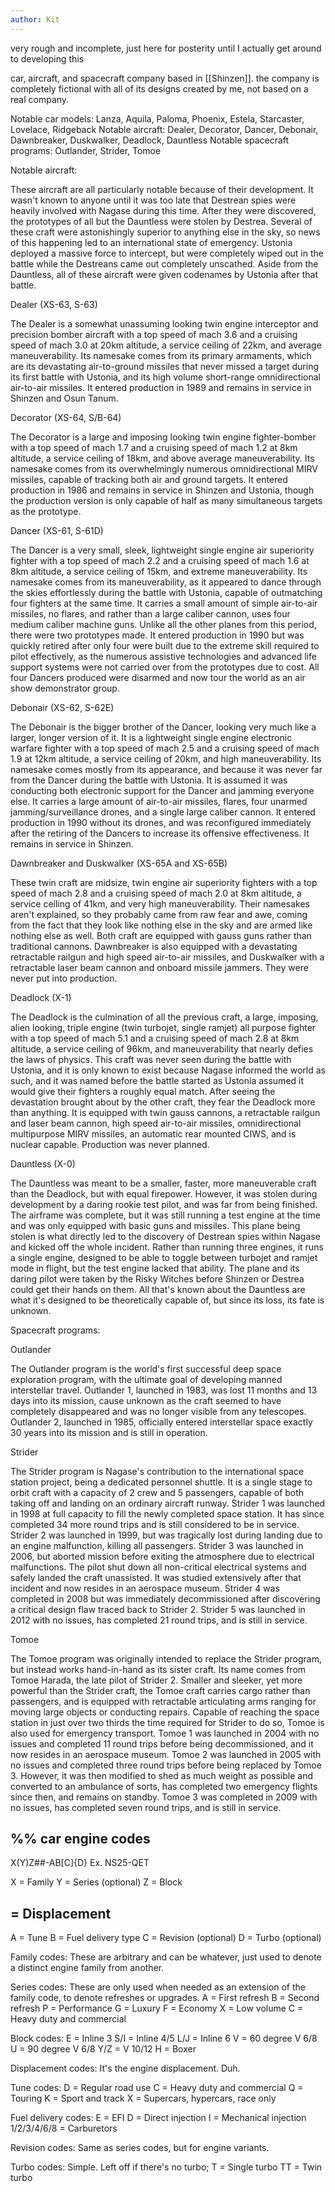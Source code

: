 ```yaml
---
author: Kit
---
```

very rough and incomplete, just here for posterity until I actually get around to developing this

car, aircraft, and spacecraft company based in [[Shinzen]]. the company is completely fictional with all of its designs created by me, not based on a real company.

Notable car models: Lanza, Aquila, Paloma, Phoenix, Estela, Starcaster, Lovelace, Ridgeback
Notable aircraft: Dealer, Decorator, Dancer, Debonair, Dawnbreaker, Duskwalker, Deadlock, Dauntless
Notable spacecraft programs: Outlander, Strider, Tomoe

Notable aircraft:

These aircraft are all particularly notable because of their development. It wasn't known to anyone until it was too late that Destrean spies were heavily involved with Nagase during this time. After they were discovered, the prototypes of all but the Dauntless were stolen by Destrea. Several of these craft were astonishingly superior to anything else in the sky, so news of this happening led to an international state of emergency. Ustonia deployed a massive force to intercept, but were completely wiped out in the battle while the Destreans came out completely unscathed. Aside from the Dauntless, all of these aircraft were given codenames by Ustonia after that battle.

Dealer (XS-63, S-63)

The Dealer is a somewhat unassuming looking twin engine interceptor and precision bomber aircraft with a top speed of mach 3.6 and a cruising speed of mach 3.0 at 20km altitude, a service ceiling of 22km, and average maneuverability. Its namesake comes from its primary armaments, which are its devastating air-to-ground missiles that never missed a target during its first battle with Ustonia, and its high volume short-range omnidirectional air-to-air missiles. It entered production in 1989 and remains in service in Shinzen and Osun Tanum.

Decorator (XS-64, S/B-64)

The Decorator is a large and imposing looking twin engine fighter-bomber with a top speed of mach 1.7 and a cruising speed of mach 1.2 at 8km altitude, a service ceiling of 18km, and above average maneuverability. Its namesake comes from its overwhelmingly numerous omnidirectional MIRV missiles, capable of tracking both air and ground targets. It entered production in 1986 and remains in service in Shinzen and Ustonia, though the production version is only capable of half as many simultaneous targets as the prototype.

Dancer (XS-61, S-61D)

The Dancer is a very small, sleek, lightweight single engine air superiority fighter with a top speed of mach 2.2 and a cruising speed of mach 1.6 at 8km altitude, a service ceiling of 15km, and extreme maneuverability. Its namesake comes from its maneuverability, as it appeared to dance through the skies effortlessly during the battle with Ustonia, capable of outmatching four fighters at the same time. It carries a small amount of simple air-to-air missiles, no flares, and rather than a large caliber cannon, uses four medium caliber machine guns. Unlike all the other planes from this period, there were two prototypes made. It entered production in 1990 but was quickly retired after only four were built due to the extreme skill required to pilot effectively, as the numerous assistive technologies and advanced life support systems were not carried over from the prototypes due to cost. All four Dancers produced were disarmed and now tour the world as an air show demonstrator group.

Debonair (XS-62, S-62E)

The Debonair is the bigger brother of the Dancer, looking very much like a larger, longer version of it. It is a lightweight single engine electronic warfare fighter with a top speed of mach 2.5 and a cruising speed of mach 1.9 at 12km altitude, a service ceiling of 20km, and high maneuverability. Its namesake comes mostly from its appearance, and because it was never far from the Dancer during the battle with Ustonia. It is assumed it was conducting both electronic support for the Dancer and jamming everyone else. It carries a large amount of air-to-air missiles, flares, four unarmed jamming/surveillance drones, and a single large caliber cannon. It entered production in 1990 without its drones, and was reconfigured immediately after the retiring of the Dancers to increase its offensive effectiveness. It remains in service in Shinzen.

Dawnbreaker and Duskwalker (XS-65A and XS-65B)

These twin craft are midsize, twin engine air superiority fighters with a top speed of mach 2.8 and a cruising speed of mach 2.0 at 8km altitude, a service ceiling of 41km, and very high maneuverability. Their namesakes aren't explained, so they probably came from raw fear and awe, coming from the fact that they look like nothing else in the sky and are armed like nothing else as well. Both craft are equipped with gauss guns rather than traditional cannons. Dawnbreaker is also equipped with a devastating retractable railgun and high speed air-to-air missiles, and Duskwalker with a retractable laser beam cannon and onboard missile jammers. They were never put into production.

Deadlock (X-1)

The Deadlock is the culmination of all the previous craft, a large, imposing, alien looking, triple engine (twin turbojet, single ramjet) all purpose fighter with a top speed of mach 5.1 and a cruising speed of mach 2.8 at 8km altitude, a service ceiling of 96km, and maneuverability that nearly defies the laws of physics. This craft was never seen during the battle with Ustonia, and it is only known to exist because Nagase informed the world as such, and it was named before the battle started as Ustonia assumed it would give their fighters a roughly equal match. After seeing the devastation brought about by the other craft, they fear the Deadlock more than anything. It is equipped with twin gauss cannons, a retractable railgun and laser beam cannon, high speed air-to-air missiles, omnidirectional multipurpose MIRV missiles, an automatic rear mounted CIWS, and is nuclear capable. Production was never planned.

Dauntless (X-0)

The Dauntless was meant to be a smaller, faster, more maneuverable craft than the Deadlock, but with equal firepower. However, it was stolen during development by a daring rookie test pilot, and was far from being finished. The airframe was complete, but it was still running a test engine at the time and was only equipped with basic guns and missiles. This plane being stolen is what directly led to the discovery of Destrean spies within Nagase and kicked off the whole incident. Rather than running three engines, it runs a single engine, designed to be able to toggle between turbojet and ramjet mode in flight, but the test engine lacked that ability. The plane and its daring pilot were taken by the Risky Witches before Shinzen or Destrea could get their hands on them. All that's known about the Dauntless are what it's designed to be theoretically capable of, but since its loss, its fate is unknown.

Spacecraft programs:

Outlander

The Outlander program is the world's first successful deep space exploration program, with the ultimate goal of developing manned interstellar travel. Outlander 1, launched in 1983, was lost 11 months and 13 days into its mission, cause unknown as the craft seemed to have completely disappeared and was no longer visible from any telescopes. Outlander 2, launched in 1985, officially entered interstellar space exactly 30 years into its mission and is still in operation.

Strider

The Strider program is Nagase's contribution to the international space station project, being a dedicated personnel shuttle. It is a single stage to orbit craft with a capacity of 2 crew and 5 passengers, capable of both taking off and landing on an ordinary aircraft runway. Strider 1 was launched in 1998 at full capacity to fill the newly completed space station. It has since completed 34 more round trips and is still considered to be in service. Strider 2 was launched in 1999, but was tragically lost during landing due to an engine malfunction, killing all passengers. Strider 3 was launched in 2006, but aborted mission before exiting the atmosphere due to electrical malfunctions. The pilot shut down all non-critical electrical systems and safely landed the craft unassisted. It was studied extensively after that incident and now resides in an aerospace museum. Strider 4 was completed in 2008 but was immediately decommissioned after discovering a critical design flaw traced back to Strider 2. Strider 5 was launched in 2012 with no issues, has completed 21 round trips, and is still in service.

Tomoe

The Tomoe program was originally intended to replace the Strider program, but instead works hand-in-hand as its sister craft. Its name comes from Tomoe Harada, the late pilot of Strider 2. Smaller and sleeker, yet more powerful than the Strider craft, the Tomoe craft carries cargo rather than passengers, and is equipped with retractable articulating arms ranging for moving large objects or conducting repairs. Capable of reaching the space station in just over two thirds the time required for Strider to do so, Tomoe is also used for emergency transport. Tomoe 1 was launched in 2004 with no issues and completed 11 round trips before being decommissioned, and it now resides in an aerospace museum. Tomoe 2 was launched in 2005 with no issues and completed three round trips before being replaced by Tomoe 3. However, it was then modified to shed as much weight as possible and converted to an ambulance of sorts, has completed two emergency flights since then, and remains on standby. Tomoe 3 was completed in 2009 with no issues, has completed seven round trips, and is still in service.


%% car engine codes
---
X(Y)Z##-AB[C]{D}
Ex. NS25-QET

X = Family
Y = Series (optional)
Z = Block
## = Displacement
A = Tune
B = Fuel delivery type
C = Revision (optional)
D = Turbo (optional)

Family codes:
These are arbitrary and can be whatever, just used to denote a distinct engine family from another.

Series codes:
These are only used when needed as an extension of the family code, to denote refreshes or upgrades.
A = First refresh
B = Second refresh
P = Performance
G = Luxury
F = Economy
X = Low volume
C = Heavy duty and commercial

Block codes:
E = Inline 3
S/I = Inline 4/5
L/J = Inline 6
V = 60 degree V 6/8
U = 90 degree V 6/8
Y/Z = V 10/12
H = Boxer

Displacement codes:
It's the engine displacement. Duh.

Tune codes:
D = Regular road use
C = Heavy duty and commercial
Q = Touring
K = Sport and track
X = Supercars, hypercars, race only

Fuel delivery codes:
E = EFI
D = Direct injection
I = Mechanical injection
1/2/3/4/6/8 = Carburetors

Revision codes:
Same as series codes, but for engine variants.

Turbo codes:
Simple. Left off if there's no turbo;
T = Single turbo
TT = Twin turbo